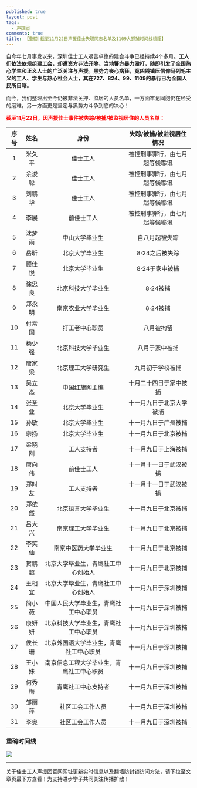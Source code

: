 ```yaml
---
published: true
layout: post
tags:
  - 声援团
comments: true
title: 【重磅|截至11月22日声援佳士失联同志名单及1109大抓捕时间线梳理】
---
```


自今年七月事发以来，深圳佳士工人艰苦卓绝的建会斗争已经持续4个多月。**工人们依法依规组建工会，却遭资方非法开除、当地警方暴力殴打，随即引发了全国热心学生和正义人士的广泛关注与声援。黑势力丧心病狂，竟凶残镇压信仰马列毛主义的工人、学生与热心社会人士，其在727、824、99、1109的暴行已为全国人民所目睹。**

而今，我们整理出至今仍被非法关押、监居的人员名单，一方面牢记同胞仍在经受的磨难，另一方面更是坚定与黑势力斗争到底的决心！

<span style="color: #ff0000;"><strong>截至11月22日，因声援佳士事件被失踪/被捕/被监视居住的人员名单：</strong></span>

序号|姓名|身份|失踪/被捕/被监视居住情况
:--:|:--:|:--:|:--:
1|米久平|佳士工人|被控刑事罪行，由七月起等候聆讯
2|余浚聪|佳士工人|被控刑事罪行，由七月起等候聆讯
3|刘鹏华|佳士工人|被控刑事罪行，由七月起等候聆讯
4|李展|前佳士工人|被控刑事罪行，由七月起等候聆讯
5|沈梦雨|中山大学毕业生|自八月起被失踪
6|岳昕|北京大学毕业生|8·24之后被失踪
7|顾佳悦|北京大学毕业生|8·24于家中被捕
8|徐忠良|北京科技大学毕业生|8·24被捕
9|郑永明|南京农业大学毕业生|8·24被捕
10|付常国|打工者中心职员|八月被拘留
11|杨少强|北京科技大学毕业生|八月于家中被捕
12|唐家梁|北京理工大学研究生|九月初于学校被捕
13|吴立杰|中国红旗网主编|十月二十四日于家中被捕
14|张圣业|北京大学毕业生|十一月九日于北京大学被捕
15|孙敏|北京大学毕业生|十一月九日于广州被捕
16|宗扬|北京大学毕业生|十一月九日于北京被捕
17|梁晓刚|工人支持者|十一月九日于上海被捕
18|唐向伟|前佳士工人|十一月十一日于武汉被捕
19|郑时友|工人支持者|十一月十一日于武汉被捕
20|郑依然|北京语言大学毕业生|十一月九日于北京被捕
21|吕大兴|南京理工大学毕业生|十一月九日于北京被捕
22|李笑仙|南京中医药大学毕业生|十一月九日于北京被捕
23|贺鹏超|北京大学毕业生，青鹰社工中心创始人|十一月九日于北京被捕
24|王相宜|北京大学毕业生，青鹰社工中心创始人|十一月九日于深圳被捕
25|简小薇|中国人民大学毕业生，青鹰社工中心职员|十一月九日于深圳被捕
26|康妍妍|北京科技大学毕业生，青鹰社工中心职员|十一月九日于深圳被捕
27|侯长珊|北京外国语大学毕业生，青鹰社工中心职员|十一月九日于深圳被捕
28|王小妹|南京信息工程大学毕业生，青鹰社工中心职员|十一月九日于深圳被捕
29|何秀梅|青鹰社工中心支持者|十一月九日于深圳被捕
30|邹丽萍|社区工会工作人员|十一月九日于深圳被捕
31|李奥|社区工会工作人员|十一月九日于深圳被捕

### 重磅时间线
<img src="https://baijiang01.files.wordpress.com/2018/11/e697b6e997b4e7babf.jpg">

---
关于佳士工人声援团官网网址更新实时信息以及翻墙防封锁访问方法，请下拉至文章页最下方查看！为支持进步学子共同关注传播扩散！

